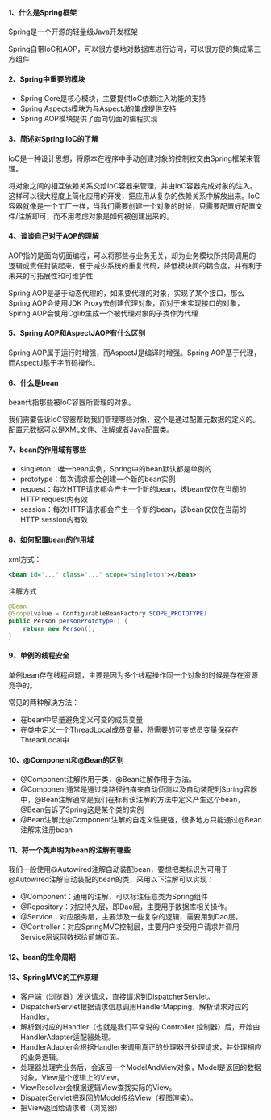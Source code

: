 #### 1、什么是Spring框架
Spring是一个开源的轻量级Java开发框架

Spring自带IoC和AOP，可以很方便地对数据库进行访问，可以很方便的集成第三方组件

#### 2、Spring中重要的模块
- Spring Core是核心模块，主要提供IoC依赖注入功能的支持
- Spring Aspects模块为与AspectJ的集成提供支持
- Spring AOP模块提供了面向切面的编程实现

#### 3、简述对Spring IoC的了解
IoC是一种设计思想，将原本在程序中手动创建对象的控制权交由Spring框架来管理。

将对象之间的相互依赖关系交给IoC容器来管理，并由IoC容器完成对象的注入。这样可以很大程度上简化应用的开发，把应用从复杂的依赖关系中解放出来。IoC容器就像是一个工厂一样，当我们需要创建一个对象的时候，只需要配置好配置文件/注解即可，而不用考虑对象是如何被创建出来的。

#### 4、谈谈自己对于AOP的理解
AOP指的是面向切面编程，可以将那些与业务无关，却为业务模块所共同调用的逻辑或责任封装起来，便于减少系统的重复代码，降低模块间的耦合度，并有利于未来的可拓展性和可维护性

Spring AOP是基于动态代理的，如果要代理的对象，实现了某个接口，那么Spring AOP会使用JDK Proxy去创建代理对象，而对于未实现接口的对象，Spirng AOP会使用Cglib生成一个被代理对象的子类作为代理

#### 5、Spring AOP和AspectJAOP有什么区别
Spring AOP属于运行时增强，而AspectJ是编译时增强。Spring AOP基于代理，而AspectJ基于字节码操作。

#### 6、什么是bean
bean代指那些被IoC容器所管理的对象。

我们需要告诉IoC容器帮助我们管理哪些对象，这个是通过配置元数据的定义的。配置元数据可以是XML文件、注解或者Java配置类。

#### 7、bean的作用域有哪些
- singleton：唯一bean实例，Spring中的bean默认都是单例的
- prototype：每次请求都会创建一个新的bean实例
- request：每次HTTP请求都会产生一个新的bean，该bean仅仅在当前的HTTP request内有效
- session：每次HTTP请求都会产生一个新的bean，该bean仅仅在当前的HTTP session内有效

#### 8、如何配置bean的作用域
xml方式：
```xml
<bean id="..." class="..." scope="singleton"></bean>
```
注解方式
```java
@Bean
@Scope(value = ConfigurableBeanFactory.SCOPE_PROTOTYPE)
public Person personPrototype() {
    return new Person();
}
```

#### 9、单例的线程安全
单例bean存在线程问题，主要是因为多个线程操作同一个对象的时候是存在资源竞争的。

常见的两种解决方法：
- 在bean中尽量避免定义可变的成员变量
- 在类中定义一个ThreadLocal成员变量，将需要的可变成员变量保存在ThreadLocal中

#### 10、@Component和@Bean的区别
- @Component注解作用于类，@Bean注解作用于方法。
- @Component通常是通过类路径扫描来自动侦测以及自动装配到Spring容器中，@Bean注解通常是我们在标有该注解的方法中定义产生这个bean，@Bean告诉了Spring这是某个类的实例
- @Bean注解比@Component注解的自定义性更强，很多地方只能通过@Bean注解来注册bean

#### 11、将一个类声明为bean的注解有哪些
我们一般使用@Autowired注解自动装配bean，要想把类标识为可用于@Autowired注解自动装配的bean的类，采用以下注解可以实现：
- @Component：通用的注解，可以标注任意类为Spring组件
- @Repository：对应持久层，即Dao层，主要用于数据库相关操作。
- @Service：对应服务层，主要涉及一些复杂的逻辑，需要用到Dao层。
- @Controller：对应SpringMVC控制层，主要用户接受用户请求并调用Service层返回数据给前端页面。

#### 12、bean的生命周期

#### 13、SpringMVC的工作原理
- 客户端（浏览器）发送请求，直接请求到DispatcherServlet。
- DispatcherServlet根据请求信息调用HandlerMapping，解析请求对应的Handler。
- 解析到对应的Handler（也就是我们平常说的 Controller 控制器）后，开始由HandlerAdapter适配器处理。
- HandlerAdapter会根据Handler来调用真正的处理器开处理请求，并处理相应的业务逻辑。
- 处理器处理完业务后，会返回一个ModelAndView对象，Model是返回的数据对象，View是个逻辑上的View。
- ViewResolver会根据逻辑View查找实际的View。
- DispaterServlet把返回的Model传给View（视图渲染）。
- 把View返回给请求者（浏览器）